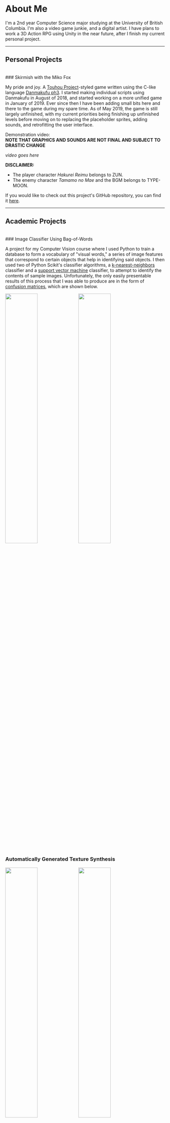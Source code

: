 # About Me

I'm a 2nd year Computer Science major studying at the University of British Columbia.
I'm also a video game junkie, and a digital artist. I have plans to work a 3D Action RPG using Unity in the near future, after I finish my current personal project.

---


## Personal Projects 
<br>
### Skirmish with the Miko Fox

My pride and joy. A [Touhou Project](https://en.wikipedia.org/wiki/Touhou_Project)-styled game written using the C-like language [Danmakufu ph3](https://dmf.shrinemaiden.org/wiki/Main_Page). I started making individual scripts using Danmakufu in August of 2018, and started working on a more unified game in January of 2019. Ever since then I have been adding small bits here and there to the game during my spare time. As of May 2019, the game is still largely unfinished, with my current priorities being finishing up unfinished levels before moving on to replacing the placeholder sprites, adding sounds, and retrofitting the user interface.

Demonstration video: <br>
**NOTE THAT GRAPHICS AND SOUNDS ARE NOT FINAL AND SUBJECT TO DRASTIC CHANGE**

*video goes here*


**DISCLAIMER:**
* The player character *Hakurei Reimu* belongs to ZUN.
* The enemy character *Tamamo no Mae* and the BGM belongs to TYPE-MOON.

If you would like to check out this project's GitHub repository, you can find it [here](https://github.com/tocshi/skirmish-with-the-mikofox).

---


## Academic Projects
<br>
### Image Classifier Using Bag-of-Words

A project for my Computer Vision course where I used Python to train a database to form a vocabulary of "visual words," a series of image features that correspond to certain objects that help in identifying said objects. I then used two of Python Scikit's classifier algorithms, a [k-nearest-neighbors](https://en.wikipedia.org/wiki/K-nearest_neighbors_algorithm) classifier and a [support vector machine](https://en.wikipedia.org/wiki/Support-vector_machine) classifier, to attempt to identify the contents of sample images. Unfortunately, the only easily presentable results of this process that I was able to produce are in the form of [confusion matrices](https://en.wikipedia.org/wiki/Confusion_matrix), which are shown below.

<img src="tocshi.github.io/Library/figure_16.png" width="45%" height="45%"> <img src="tocshi.github.io/Library/figure_17.png" width="45%" height="45%">
<br>
### Automatically Generated Texture Synthesis

<img src="tocshi.github.io/Library/moon.JPG" width="45%" height="45%"> <img src="tocshi.github.io/Library/MoonkaS.JPG" width="45%" height="45%">
<img src="tocshi.github.io/Library/Momiji.PNG" width="45%" height="45%"> <img src="tocshi.github.io/Library/MomiS.JPG" width="45%" height="45%">
<br>
### Template-Matching Face Detection

<img src="tocshi.github.io/Library/2.PNG" width="100%" height="100%">
<br>
### C++ Colour Picker and Fill

<img src="tocshi.github.io/Library/dfscustom.gif" width="45%" height="45%"> <img src="tocshi.github.io/Library/bfscustom.gif" width="45%" height="45%">
<br>
### Buses ‘R’ Us Android Application


---

[knn]: tocshi.github.io/Library/figure_16.png "k Nearest Neighbors Confusion Matrix"
[svm]: tocshi.github.io/Library/figure_17.png "Support-Vector Machine Confusion Matrix"
[moon0]: tocshi.github.io/Library/moon.JPG "Night Sky with Moon"
[moon1]: tocshi.github.io/Library/MoonkaS.JPG "Night Sky without Moon"
[momiji0]: tocshi.github.io/Library/Momiji.PNG "Momiji with a Crow"
[momiji1]: tocshi.github.io/Library/MomiS.JPG "Momiji without a Crow"
[family]: tocshi.github.io/Library/2.PNG "Template-Matching Face Decection"
[dfs]: tocshi.github.io/Library/dfscustom.gif "Depth-First Search"
[bfs]: tocshi.github.io/Library/bfscustom.gif "Breadth-First Search"